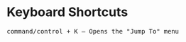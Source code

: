 # Keyboard Shortcuts

<kbd>command<kbd>/<kbd>control</kbd> + <kbd>K</kbd> — Opens the "Jump To" menu
